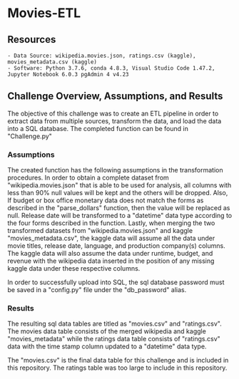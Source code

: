 # Movies-ETL

## Resources
    - Data Source: wikipedia.movies.json, ratings.csv (kaggle), movies_metadata.csv (kaggle)
    - Software: Python 3.7.6, conda 4.8.3, Visual Studio Code 1.47.2, Jupyter Notebook 6.0.3 pgAdmin 4 v4.23
  
## Challenge Overview, Assumptions, and Results
The objective of this challenge was to create an ETL pipeline in order to extract data from multiple sources, transform the data, and load the data into a SQL database. The completed function can be found in "Challenge.py"

### Assumptions
The created function has the following assumptions in the transformation procedures. In order to obtain a complete dataset from "wikipedia.movies.json" that is able to be used for analysis, all columns with less than 90% null values will be kept and the others will be dropped. Also, If budget or box office monetary data does not match the forms as described in the "parse_dollars" function, then the value will be replaced as null. Release date will be transformed to a "datetime" data type according to the four forms described in the function. Lastly, when merging the two transformed datasets from "wikipedia.movies.json" and kaggle "movies_metadata.csv", the kaggle data will assume all the data under movie titles, release date, language, and production company(s) columns. The kaggle data will also assume the data under runtime, budget, and revenue with the wikipedia data inserted in the position of any missing kaggle data under these respective columns.

In order to successfully upload into SQL, the sql database password must be saved in a "config.py" file under the "db_password" alias.

### Results
The resulting sql data tables are titled as "movies.csv" and "ratings.csv". The movies data table consists of the merged wikipedia and kaggle "movies_metadata" while the ratings data table consists of "ratings.csv" data with the time stamp column updated to a "datetime" data type.

The "movies.csv" is the final data table for this challenge and is included in this repository. The ratings table was too large to include in this repository.